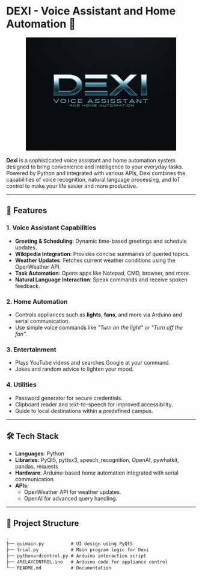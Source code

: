 # DEXI - Voice Assistant and Home Automation 🚀

<p align="center">
  <img src="https://github.com/Vinitgolani/DEXI-Voice-Assistant-and-Home-Automation/blob/main/DEXI_logo.jpeg?raw=true" alt="Dexi Logo" width="400" height="300"/>
</p>

**Dexi** is a sophisticated voice assistant and home automation system designed to bring convenience and intelligence to your everyday tasks. Powered by Python and integrated with various APIs, Dexi combines the capabilities of voice recognition, natural language processing, and IoT control to make your life easier and more productive.

---

## 🌟 Features

### 1. **Voice Assistant Capabilities**
- **Greeting & Scheduling**: Dynamic time-based greetings and schedule updates.
- **Wikipedia Integration**: Provides concise summaries of queried topics.
- **Weather Updates**: Fetches current weather conditions using the OpenWeather API.
- **Task Automation**: Opens apps like Notepad, CMD, browser, and more.
- **Natural Language Interaction**: Speak commands and receive spoken feedback.

### 2. **Home Automation**
- Controls appliances such as **lights**, **fans**, and more via Arduino and serial communication.
- Use simple voice commands like *"Turn on the light"* or *"Turn off the fan"*.

### 3. **Entertainment**
- Plays YouTube videos and searches Google at your command.
- Jokes and random advice to lighten your mood.

### 4. **Utilities**
- Password generator for secure credentials.
- Clipboard reader and text-to-speech for improved accessibility.
- Guide to local destinations within a predefined campus.

---

## 🛠️ Tech Stack
- **Languages**: Python
- **Libraries**: PyQt5, pyttsx3, speech_recognition, OpenAI, pywhatkit, pandas, requests
- **Hardware**: Arduino-based home automation integrated with serial communication.
- **APIs**: 
  - OpenWeather API for weather updates.
  - OpenAI for advanced query handling.

---

## 📂 Project Structure

```plaintext
.
├── guimain.py          # UI design using PyQt5
├── trial.py            # Main program logic for Dexi
├── pythonardcontrol.py # Arduino interaction script
├── 4RELAYCONTROL.ino   # Arduino code for appliance control
└── README.md           # Documentation

